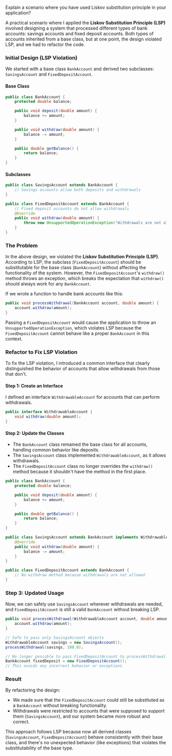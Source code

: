 Explain a scenario where you have used Liskov substitution principle in your application?

A practical scenario where I applied the **Liskov Substitution Principle (LSP)** involved designing a system that processed different types of bank accounts: savings accounts and fixed deposit accounts. Both types of accounts inherited from a base class, but at one point, the design violated LSP, and we had to refactor the code.

### Initial Design (LSP Violation)

We started with a base class `BankAccount` and derived two subclasses: `SavingsAccount` and `FixedDepositAccount`.

#### Base Class

```java
public class BankAccount {
    protected double balance;

    public void deposit(double amount) {
        balance += amount;
    }

    public void withdraw(double amount) {
        balance -= amount;
    }

    public double getBalance() {
        return balance;
    }
}
```

#### Subclasses

```java
public class SavingsAccount extends BankAccount {
    // Savings accounts allow both deposits and withdrawals
}

public class FixedDepositAccount extends BankAccount {
    // Fixed deposit accounts do not allow withdrawals
    @Override
    public void withdraw(double amount) {
        throw new UnsupportedOperationException("Withdrawals are not allowed on fixed deposit accounts.");
    }
}
```

### The Problem

In the above design, we violated the **Liskov Substitution Principle (LSP)**. According to LSP, the subclass (`FixedDepositAccount`) should be substitutable for the base class (`BankAccount`) without affecting the functionality of the system. However, the `FixedDepositAccount`'s `withdraw()` method throws an exception, which breaks the expectation that `withdraw()` should always work for any `BankAccount`.

If we wrote a function to handle bank accounts like this:

```java
public void processWithdrawal(BankAccount account, double amount) {
    account.withdraw(amount);
}
```

Passing a `FixedDepositAccount` would cause the application to throw an `UnsupportedOperationException`, which violates LSP because the `FixedDepositAccount` cannot behave like a proper `BankAccount` in this context.

### Refactor to Fix LSP Violation

To fix the LSP violation, I introduced a common interface that clearly distinguished the behavior of accounts that allow withdrawals from those that don't.

#### Step 1: Create an Interface

I defined an interface `WithdrawableAccount` for accounts that can perform withdrawals.

```java
public interface WithdrawableAccount {
    void withdraw(double amount);
}
```

#### Step 2: Update the Classes

- The `BankAccount` class remained the base class for all accounts, handling common behavior like deposits.
- The `SavingsAccount` class implemented `WithdrawableAccount`, as it allows withdrawals.
- The `FixedDepositAccount` class no longer overrides the `withdraw()` method because it shouldn't have the method in the first place.

```java
public class BankAccount {
    protected double balance;

    public void deposit(double amount) {
        balance += amount;
    }

    public double getBalance() {
        return balance;
    }
}

public class SavingsAccount extends BankAccount implements WithdrawableAccount {
    @Override
    public void withdraw(double amount) {
        balance -= amount;
    }
}

public class FixedDepositAccount extends BankAccount {
    // No withdraw method because withdrawals are not allowed
}
```

### Step 3: Updated Usage

Now, we can safely use `SavingsAccount` wherever withdrawals are needed, and `FixedDepositAccount` is still a valid `BankAccount` without breaking LSP.

```java
public void processWithdrawal(WithdrawableAccount account, double amount) {
    account.withdraw(amount);
}

// Safe to pass only SavingsAccount objects
WithdrawableAccount savings = new SavingsAccount();
processWithdrawal(savings, 100.0);

// No longer possible to pass FixedDepositAccount to processWithdrawal
BankAccount fixedDeposit = new FixedDepositAccount();
// This avoids any incorrect behavior or exceptions
```

### Result

By refactoring the design:

- We made sure that the `FixedDepositAccount` could still be substituted as a `BankAccount` without breaking functionality.
- Withdrawals were restricted to accounts that were supposed to support them (`SavingsAccount`), and our system became more robust and correct.

This approach follows LSP because now all derived classes (`SavingsAccount`, `FixedDepositAccount`) behave consistently with their base class, and there's no unexpected behavior (like exceptions) that violates the substitutability of the base type.
